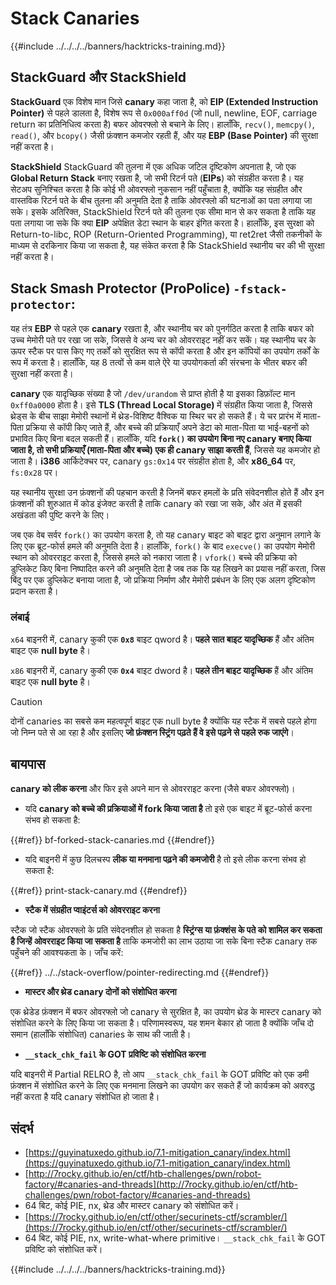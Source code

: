 # Stack Canaries

{{#include ../../../../banners/hacktricks-training.md}}

## **StackGuard और StackShield**

**StackGuard** एक विशेष मान जिसे **canary** कहा जाता है, को **EIP (Extended Instruction Pointer)** से पहले डालता है, विशेष रूप से `0x000aff0d` (जो null, newline, EOF, carriage return का प्रतिनिधित्व करता है) बफर ओवरफ्लो से बचाने के लिए। हालाँकि, `recv()`, `memcpy()`, `read()`, और `bcopy()` जैसी फ़ंक्शन कमजोर रहती हैं, और यह **EBP (Base Pointer)** की सुरक्षा नहीं करता है।

**StackShield** StackGuard की तुलना में एक अधिक जटिल दृष्टिकोण अपनाता है, जो एक **Global Return Stack** बनाए रखता है, जो सभी रिटर्न पते (**EIPs**) को संग्रहीत करता है। यह सेटअप सुनिश्चित करता है कि कोई भी ओवरफ्लो नुकसान नहीं पहुँचाता है, क्योंकि यह संग्रहीत और वास्तविक रिटर्न पते के बीच तुलना की अनुमति देता है ताकि ओवरफ्लो की घटनाओं का पता लगाया जा सके। इसके अतिरिक्त, StackShield रिटर्न पते की तुलना एक सीमा मान से कर सकता है ताकि यह पता लगाया जा सके कि क्या **EIP** अपेक्षित डेटा स्थान के बाहर इंगित करता है। हालाँकि, इस सुरक्षा को Return-to-libc, ROP (Return-Oriented Programming), या ret2ret जैसी तकनीकों के माध्यम से दरकिनार किया जा सकता है, यह संकेत करता है कि StackShield स्थानीय चर की भी सुरक्षा नहीं करता है।

## **Stack Smash Protector (ProPolice) `-fstack-protector`:**

यह तंत्र **EBP** से पहले एक **canary** रखता है, और स्थानीय चर को पुनर्गठित करता है ताकि बफर को उच्च मेमोरी पते पर रखा जा सके, जिससे वे अन्य चर को ओवरराइट नहीं कर सकें। यह स्थानीय चर के ऊपर स्टैक पर पास किए गए तर्कों को सुरक्षित रूप से कॉपी करता है और इन कॉपियों का उपयोग तर्कों के रूप में करता है। हालाँकि, यह 8 तत्वों से कम वाले ऐरे या उपयोगकर्ता की संरचना के भीतर बफर की सुरक्षा नहीं करता है।

**canary** एक यादृच्छिक संख्या है जो `/dev/urandom` से प्राप्त होती है या इसका डिफ़ॉल्ट मान `0xff0a0000` होता है। इसे **TLS (Thread Local Storage)** में संग्रहीत किया जाता है, जिससे थ्रेड्स के बीच साझा मेमोरी स्थानों में थ्रेड-विशिष्ट वैश्विक या स्थिर चर हो सकते हैं। ये चर प्रारंभ में माता-पिता प्रक्रिया से कॉपी किए जाते हैं, और बच्चे की प्रक्रियाएँ अपने डेटा को माता-पिता या भाई-बहनों को प्रभावित किए बिना बदल सकती हैं। हालाँकि, यदि **`fork()` का उपयोग बिना नए canary बनाए किया जाता है, तो सभी प्रक्रियाएँ (माता-पिता और बच्चे) एक ही canary साझा करती हैं**, जिससे यह कमजोर हो जाता है। **i386** आर्किटेक्चर पर, canary `gs:0x14` पर संग्रहीत होता है, और **x86_64** पर, `fs:0x28` पर।

यह स्थानीय सुरक्षा उन फ़ंक्शनों की पहचान करती है जिनमें बफर हमलों के प्रति संवेदनशील होते हैं और इन फ़ंक्शनों की शुरुआत में कोड इंजेक्ट करती है ताकि canary को रखा जा सके, और अंत में इसकी अखंडता की पुष्टि करने के लिए।

जब एक वेब सर्वर `fork()` का उपयोग करता है, तो यह canary बाइट को बाइट द्वारा अनुमान लगाने के लिए एक ब्रूट-फोर्स हमले की अनुमति देता है। हालाँकि, `fork()` के बाद `execve()` का उपयोग मेमोरी स्थान को ओवरराइट करता है, जिससे हमले को नकारा जाता है। `vfork()` बच्चे की प्रक्रिया को डुप्लिकेट किए बिना निष्पादित करने की अनुमति देता है जब तक कि यह लिखने का प्रयास नहीं करता, जिस बिंदु पर एक डुप्लिकेट बनाया जाता है, जो प्रक्रिया निर्माण और मेमोरी प्रबंधन के लिए एक अलग दृष्टिकोण प्रदान करता है।

### लंबाई

`x64` बाइनरी में, canary कुकी एक **`0x8`** बाइट qword है। **पहले सात बाइट यादृच्छिक** हैं और अंतिम बाइट एक **null byte** है।

`x86` बाइनरी में, canary कुकी एक **`0x4`** बाइट dword है। **पहले तीन बाइट यादृच्छिक** हैं और अंतिम बाइट एक **null byte** है।

> [!CAUTION]
> दोनों canaries का सबसे कम महत्वपूर्ण बाइट एक null byte है क्योंकि यह स्टैक में सबसे पहले होगा जो निम्न पते से आ रहा है और इसलिए **जो फ़ंक्शन स्ट्रिंग पढ़ते हैं वे इसे पढ़ने से पहले रुक जाएंगे**।

## बायपास

**canary को लीक करना** और फिर इसे अपने मान से ओवरराइट करना (जैसे बफर ओवरफ्लो)।

- यदि **canary को बच्चे की प्रक्रियाओं में fork किया जाता है** तो इसे एक बाइट में ब्रूट-फोर्स करना संभव हो सकता है:

{{#ref}}
bf-forked-stack-canaries.md
{{#endref}}

- यदि बाइनरी में कुछ दिलचस्प **लीक या मनमाना पढ़ने की कमजोरी** है तो इसे लीक करना संभव हो सकता है:

{{#ref}}
print-stack-canary.md
{{#endref}}

- **स्टैक में संग्रहीत प्वाइंटर्स को ओवरराइट करना**

स्टैक जो स्टैक ओवरफ्लो के प्रति संवेदनशील हो सकता है **स्ट्रिंग्स या फ़ंक्शंस के पते को शामिल कर सकता है जिन्हें ओवरराइट किया जा सकता है** ताकि कमजोरी का लाभ उठाया जा सके बिना स्टैक canary तक पहुँचने की आवश्यकता के। जाँच करें:

{{#ref}}
../../stack-overflow/pointer-redirecting.md
{{#endref}}

- **मास्टर और थ्रेड canary दोनों को संशोधित करना**

एक थ्रेडेड फ़ंक्शन में बफर ओवरफ्लो जो canary से सुरक्षित है, का उपयोग थ्रेड के मास्टर canary को संशोधित करने के लिए किया जा सकता है। परिणामस्वरूप, यह शमन बेकार हो जाता है क्योंकि जाँच दो समान (हालाँकि संशोधित) canaries के साथ की जाती है।

- **`__stack_chk_fail` के GOT प्रविष्टि को संशोधित करना**

यदि बाइनरी में Partial RELRO है, तो आप `__stack_chk_fail` के GOT प्रविष्टि को एक डमी फ़ंक्शन में संशोधित करने के लिए एक मनमाना लिखने का उपयोग कर सकते हैं जो कार्यक्रम को अवरुद्ध नहीं करता है यदि canary संशोधित हो जाता है।

## संदर्भ

- [https://guyinatuxedo.github.io/7.1-mitigation_canary/index.html](https://guyinatuxedo.github.io/7.1-mitigation_canary/index.html)
- [http://7rocky.github.io/en/ctf/htb-challenges/pwn/robot-factory/#canaries-and-threads](http://7rocky.github.io/en/ctf/htb-challenges/pwn/robot-factory/#canaries-and-threads)
- 64 बिट, कोई PIE, nx, थ्रेड और मास्टर canary को संशोधित करें।
- [https://7rocky.github.io/en/ctf/other/securinets-ctf/scrambler/](https://7rocky.github.io/en/ctf/other/securinets-ctf/scrambler/)
- 64 बिट, कोई PIE, nx, write-what-where primitive। `__stack_chk_fail` के GOT प्रविष्टि को संशोधित करें।

{{#include ../../../../banners/hacktricks-training.md}}
